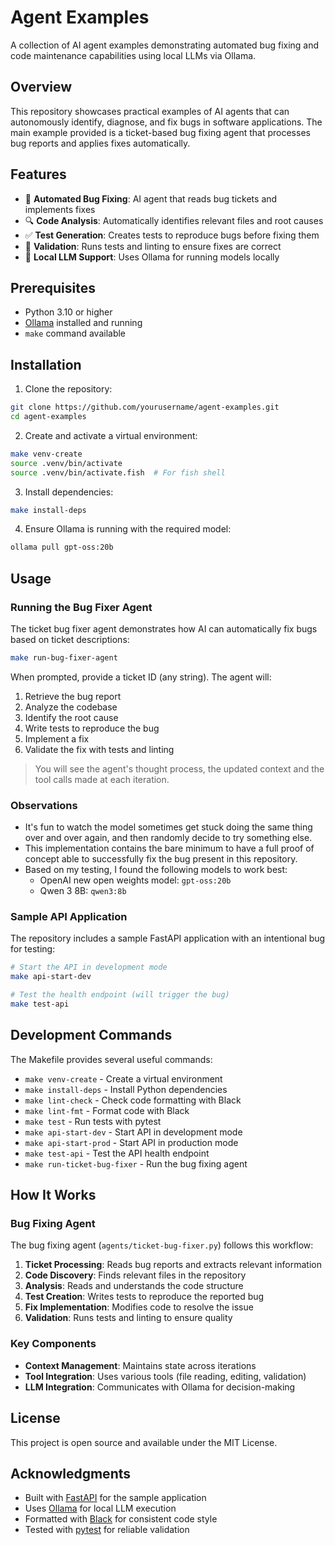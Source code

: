 # Agent Examples

A collection of AI agent examples demonstrating automated bug fixing and code maintenance capabilities using local LLMs via Ollama.

## Overview

This repository showcases practical examples of AI agents that can autonomously identify, diagnose, and fix bugs in software applications. The main example provided is a ticket-based bug fixing agent that processes bug reports and applies fixes automatically.

## Features

- 🐛 **Automated Bug Fixing**: AI agent that reads bug tickets and implements fixes
- 🔍 **Code Analysis**: Automatically identifies relevant files and root causes
- ✅ **Test Generation**: Creates tests to reproduce bugs before fixing them
- 🔧 **Validation**: Runs tests and linting to ensure fixes are correct
- 🤖 **Local LLM Support**: Uses Ollama for running models locally

## Prerequisites

- Python 3.10 or higher
- [Ollama](https://ollama.ai/) installed and running
- `make` command available

## Installation

1. Clone the repository:
```bash
git clone https://github.com/yourusername/agent-examples.git
cd agent-examples
```

2. Create and activate a virtual environment:
```bash
make venv-create
source .venv/bin/activate
source .venv/bin/activate.fish  # For fish shell
```

3. Install dependencies:
```bash
make install-deps
```

4. Ensure Ollama is running with the required model:
```bash
ollama pull gpt-oss:20b
```

## Usage

### Running the Bug Fixer Agent

The ticket bug fixer agent demonstrates how AI can automatically fix bugs based on ticket descriptions:

```bash
make run-bug-fixer-agent
```

When prompted, provide a ticket ID (any string). The agent will:
1. Retrieve the bug report
2. Analyze the codebase
3. Identify the root cause
4. Write tests to reproduce the bug
5. Implement a fix
6. Validate the fix with tests and linting

> You will see the agent's thought process, the updated context and the tool calls made at each iteration.

### Observations
- It's fun to watch the model sometimes get stuck doing the same thing over and over again, and then randomly decide to try something else.
- This implementation contains the bare minimum to have a full proof of concept able to successfully fix the bug present in this repository.
- Based on my testing, I found the following models to work best:
    - OpenAI new open weights model: `gpt-oss:20b`
    - Qwen 3 8B: `qwen3:8b`

### Sample API Application

The repository includes a sample FastAPI application with an intentional bug for testing:

```bash
# Start the API in development mode
make api-start-dev

# Test the health endpoint (will trigger the bug)
make test-api
```

## Development Commands

The Makefile provides several useful commands:

- `make venv-create` - Create a virtual environment
- `make install-deps` - Install Python dependencies
- `make lint-check` - Check code formatting with Black
- `make lint-fmt` - Format code with Black
- `make test` - Run tests with pytest
- `make api-start-dev` - Start API in development mode
- `make api-start-prod` - Start API in production mode
- `make test-api` - Test the API health endpoint
- `make run-ticket-bug-fixer` - Run the bug fixing agent

## How It Works

### Bug Fixing Agent

The bug fixing agent (`agents/ticket-bug-fixer.py`) follows this workflow:

1. **Ticket Processing**: Reads bug reports and extracts relevant information
2. **Code Discovery**: Finds relevant files in the repository
3. **Analysis**: Reads and understands the code structure
4. **Test Creation**: Writes tests to reproduce the reported bug
5. **Fix Implementation**: Modifies code to resolve the issue
6. **Validation**: Runs tests and linting to ensure quality

### Key Components

- **Context Management**: Maintains state across iterations
- **Tool Integration**: Uses various tools (file reading, editing, validation)
- **LLM Integration**: Communicates with Ollama for decision-making

## License

This project is open source and available under the MIT License.

## Acknowledgments

- Built with [FastAPI](https://fastapi.tiangolo.com/) for the sample application
- Uses [Ollama](https://ollama.ai/) for local LLM execution
- Formatted with [Black](https://github.com/psf/black) for consistent code style
- Tested with [pytest](https://pytest.org/) for reliable validation
